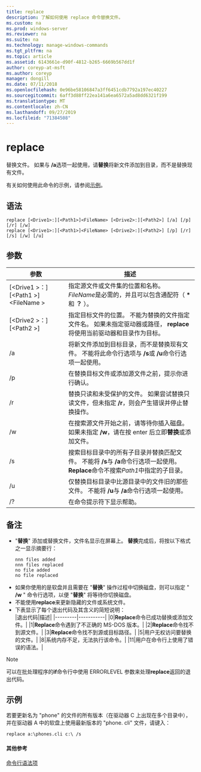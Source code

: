 ```yaml
---
title: replace
description: 了解如何使用 replace 命令替换文件。
ms.custom: na
ms.prod: windows-server
ms.reviewer: na
ms.suite: na
ms.technology: manage-windows-commands
ms.tgt_pltfrm: na
ms.topic: article
ms.assetid: 6143661e-d90f-4812-b265-6669b567dd1f
author: coreyp-at-msft
ms.author: coreyp
manager: dongill
ms.date: 07/11/2018
ms.openlocfilehash: 0e96be58106847a3ff6451cdb7792a197ec40227
ms.sourcegitcommit: 6aff3d88ff22ea141a6ea6572a5ad8dd6321f199
ms.translationtype: MT
ms.contentlocale: zh-CN
ms.lasthandoff: 09/27/2019
ms.locfileid: "71384508"
---
```

# <a name="replace"></a>replace



替换文件。 如果与 **/a**选项一起使用，请**替换**将新文件添加到目录，而不是替换现有文件。

有关如何使用此命令的示例，请参阅[示例](#BKMK_examples)。

## <a name="syntax"></a>语法

```
replace [<Drive1>:][<Path1>]<FileName> [<Drive2>:][<Path2>] [/a] [/p] [/r] [/w] 
replace [<Drive1>:][<Path1>]<FileName> [<Drive2>:][<Path2>] [/p] [/r] [/s] [/w] [/u] 
```

## <a name="parameters"></a>参数

|参数|描述|
|---------|-----------|
|[\<Drive1 >：][\<Path1 >]\<FileName >|指定源文件或文件集的位置和名称。 *FileName*是必需的，并且可以包含通配符（ **&#42;** 和 **？** ）。|
|[\<Drive2 >：][\<Path2 >]|指定目标文件的位置。 不能为替换的文件指定文件名。 如果未指定驱动器或路径， **replace**将使用当前驱动器和目录作为目标。|
|/a|将新文件添加到目标目录，而不是替换现有文件。 不能将此命令行选项与 **/s**或 **/u**命令行选项一起使用。|
|/p|在替换目标文件或添加源文件之前，提示你进行确认。|
|/r|替换只读和未受保护的文件。 如果尝试替换只读文件，但未指定 **/r**，则会产生错误并停止替换操作。|
|/w|在搜索源文件开始之前，请等待你插入磁盘。 如果未指定 **/w**，请在按 enter 后立即**替换**或添加文件。|
|/s|搜索目标目录中的所有子目录并替换匹配文件。 不能将 **/s**与 **/a**命令行选项一起使用。 **Replace**命令不搜索*Path1*中指定的子目录。|
|/u|仅替换目标目录中比源目录中的文件旧的那些文件。 不能将 **/u**与 **/a**命令行选项一起使用。|
|/?|在命令提示符下显示帮助。|

## <a name="remarks"></a>备注

- "**替换**" 添加或替换文件，文件名显示在屏幕上。 **替换**完成后，将按以下格式之一显示摘要行：  
  ```
  nnn files added
  nnn files replaced
  no file added
  no file replaced
  ```  
- 如果你使用的是软盘并且需要在 "**替换**" 操作过程中切换磁盘，则可以指定 " **/w** " 命令行选项，以便 "**替换**" 将等待你切换磁盘。
- 不能使用**replace**来更新隐藏的文件或系统文件。
- 下表显示了每个退出代码及其含义的简短说明：  
  |退出代码|描述|
  |---------|-----------|
  |0|**Replace**命令已成功替换或添加文件。|
  |1|**Replace**命令遇到了不正确的 MS-DOS 版本。|
  |2|**Replace**命令找不到源文件。|
  |3|**Replace**命令找不到源或目标路径。|
  |5|用户无权访问要替换的文件。|
  |8|系统内存不足，无法执行该命令。|
  |11|用户在命令行上使用了错误的语法。|

> [!NOTE]
> 可以在批处理程序的**if**命令行中使用 ERRORLEVEL 参数来处理**replace**返回的退出代码。

## <a name="BKMK_examples"></a>示例

若要更新名为 "phone" 的文件的所有版本（在驱动器 C 上出现在多个目录中），并在驱动器 A 中的软盘上使用最新版本的 "phone. cli" 文件，请键入：

`replace a:\phones.cli c:\ /s`

#### <a name="additional-references"></a>其他参考

[命令行语法项](command-line-syntax-key.md)